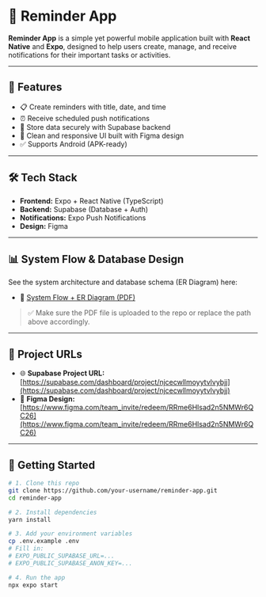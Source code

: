 # 🧠 Reminder App

**Reminder App** is a simple yet powerful mobile application built with **React Native** and **Expo**, designed to help users create, manage, and receive notifications for their important tasks or activities.

---

## 🚀 Features

- 📋 Create reminders with title, date, and time
- ⏰ Receive scheduled push notifications
- 🧠 Store data securely with Supabase backend
- 📱 Clean and responsive UI built with Figma design
- ✅ Supports Android (APK-ready)

---

## 🛠️ Tech Stack

- **Frontend:** Expo + React Native (TypeScript)
- **Backend:** Supabase (Database + Auth)
- **Notifications:** Expo Push Notifications
- **Design:** Figma

---

## 📊 System Flow & Database Design

See the system architecture and database schema (ER Diagram) here:

- 📄 [System Flow + ER Diagram (PDF)](./PATH_TO_YOUR_PDF_FILE.pdf)

> ✅ Make sure the PDF file is uploaded to the repo or replace the path above accordingly.

---

## 🔗 Project URLs

- 🌐 **Supabase Project URL:** [https://supabase.com/dashboard/project/njcecwllmoyytvlvybjj](https://supabase.com/dashboard/project/njcecwllmoyytvlvybjj)
- 🎨 **Figma Design:** [https://www.figma.com/team_invite/redeem/RRme6Hlsad2n5NMWr6QC26](https://www.figma.com/team_invite/redeem/RRme6Hlsad2n5NMWr6QC26)

---

## 🧪 Getting Started

```bash
# 1. Clone this repo
git clone https://github.com/your-username/reminder-app.git
cd reminder-app

# 2. Install dependencies
yarn install

# 3. Add your environment variables
cp .env.example .env
# Fill in:
# EXPO_PUBLIC_SUPABASE_URL=...
# EXPO_PUBLIC_SUPABASE_ANON_KEY=...

# 4. Run the app
npx expo start
